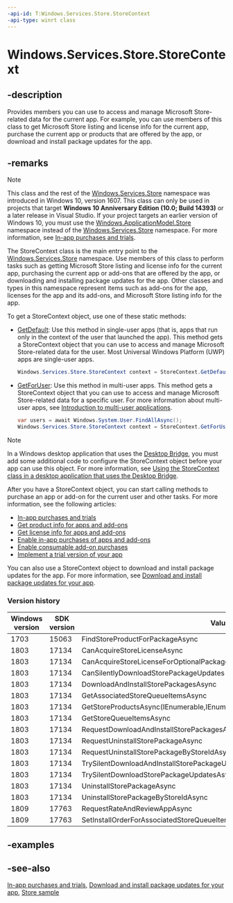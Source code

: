```yaml
---
-api-id: T:Windows.Services.Store.StoreContext
-api-type: winrt class
---
```


<!-- Class syntax.
public class StoreContext : Windows.Services.Store.IStoreContext, Windows.Services.Store.IStoreContext2
-->

# Windows.Services.Store.StoreContext

## -description
Provides members you can use to access and manage Microsoft Store-related data for the current app. For example, you can use members of this class to get Microsoft Store listing and license info for the current app, purchase the current app or products that are offered by the app, or download and install package updates for the app.

## -remarks

> [!NOTE]
> This class and the rest of the [Windows.Services.Store](windows_services_store.md) namespace was introduced in Windows 10, version 1607. This class can only be used in projects that target **Windows 10 Anniversary Edition (10.0; Build 14393)** or a later release in Visual Studio. If your project targets an earlier version of Windows 10, you must use the [Windows.ApplicationModel.Store](../windows.applicationmodel.store/windows_applicationmodel_store.md) namespace instead of the [Windows.Services.Store](windows_services_store.md) namespace. For more information, see [In-app purchases and trials](https://msdn.microsoft.com/windows/uwp/monetize/in-app-purchases-and-trials).

The StoreContext class is the main entry point to the [Windows.Services.Store](windows_services_store.md) namespace. Use members of this class to perform tasks such as getting Microsoft Store listing and license info for the current app, purchasing the current app or add-ons that are offered by the app, or downloading and installing package updates for the app. Other classes and types in this namespace represent items such as add-ons for the app, licenses for the app and its add-ons, and Microsoft Store listing info for the app.

To get a StoreContext object, use one of these static methods:

+ [GetDefault](storecontext_getdefault_846721868.md): Use this method in single-user apps (that is, apps that run only in the context of the user that launched the app). This method gets a StoreContext object that you can use to access and manage Microsoft Store-related data for the user. Most Universal Windows Platform (UWP) apps are single-user apps.

  ```csharp
  Windows.Services.Store.StoreContext context = StoreContext.GetDefault();
  ```

+ [GetForUser](storecontext_getforuser_2058550280.md): Use this method in multi-user apps. This method gets a StoreContext object that you can use to access and manage Microsoft Store-related data for a specific user. For more information about multi-user apps, see [Introduction to multi-user applications](https://msdn.microsoft.com/windows/uwp/xbox-apps/multi-user-applications).

  ```csharp
  var users = await Windows.System.User.FindAllAsync();
  Windows.Services.Store.StoreContext context = StoreContext.GetForUser(users[0]);
  ```

> [!NOTE]
> In a Windows desktop application that uses the [Desktop Bridge](https://developer.microsoft.com/windows/bridges/desktop), you must add some additional code to configure the StoreContext object before your app can use this object. For more information, see [Using the StoreContext class in a desktop application that uses the Desktop Bridge](https://msdn.microsoft.com/windows/uwp/monetize/in-app-purchases-and-trials#desktop).

After you have a StoreContext object, you can start calling methods to purchase an app or add-on for the current user and other tasks. For more information, see the following articles:
+ [In-app purchases and trials](https://msdn.microsoft.com/windows/uwp/monetize/in-app-purchases-and-trials)
+ [Get product info for apps and add-ons](https://msdn.microsoft.com/windows/uwp/monetize/get-product-info-for-apps-and-add-ons)
+ [Get license info for apps and add-ons](https://msdn.microsoft.com/windows/uwp/monetize/get-license-info-for-apps-and-add-ons)
+ [Enable in-app purchases of apps and add-ons](https://msdn.microsoft.com/windows/uwp/monetize/enable-in-app-purchases-of-apps-and-add-ons)
+ [Enable consumable add-on purchases](https://msdn.microsoft.com/windows/uwp/monetize/enable-consumable-add-on-purchases)
+ [Implement a trial version of your app](https://msdn.microsoft.com/windows/uwp/monetize/implement-a-trial-version-of-your-app)

You can also use a StoreContext object to download and install package updates for the app. For more information, see [Download and install package updates for your app](https://msdn.microsoft.com/windows/uwp/packaging/self-install-package-updates).

### Version history

| Windows version | SDK version | Value added |
| -- | -- | -- |
| 1703 | 15063 | FindStoreProductForPackageAsync |
| 1803 | 17134 | CanAcquireStoreLicenseAsync |
| 1803 | 17134 | CanAcquireStoreLicenseForOptionalPackageAsync |
| 1803 | 17134 | CanSilentlyDownloadStorePackageUpdates |
| 1803 | 17134 | DownloadAndInstallStorePackagesAsync |
| 1803 | 17134 | GetAssociatedStoreQueueItemsAsync |
| 1803 | 17134 | GetStoreProductsAsync(IEnumerable<String>,IEnumerable<String>,StoreProductOptions) |
| 1803 | 17134 | GetStoreQueueItemsAsync |
| 1803 | 17134 | RequestDownloadAndInstallStorePackagesAsync(IEnumerable<String>,StorePackageInstallOptions) |
| 1803 | 17134 | RequestUninstallStorePackageAsync |
| 1803 | 17134 | RequestUninstallStorePackageByStoreIdAsync |
| 1803 | 17134 | TrySilentDownloadAndInstallStorePackageUpdatesAsync |
| 1803 | 17134 | TrySilentDownloadStorePackageUpdatesAsync |
| 1803 | 17134 | UninstallStorePackageAsync |
| 1803 | 17134 | UninstallStorePackageByStoreIdAsync |
| 1809 | 17763 | RequestRateAndReviewAppAsync |
| 1809 | 17763 | SetInstallOrderForAssociatedStoreQueueItemsAsync |

## -examples

## -see-also
[In-app purchases and trials](https://msdn.microsoft.com/windows/uwp/monetize/in-app-purchases-and-trials), [Download and install package updates for your app](https://msdn.microsoft.com/windows/uwp/packaging/self-install-package-updates), [Store sample](https://github.com/Microsoft/Windows-universal-samples/tree/master/Samples/Store)
